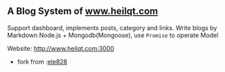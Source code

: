 ## A Blog System of www.heilqt.com

Support dashboard, implements posts, category and links. Write blogs by Markdown
Node.js + Mongodb(Mongoose), use ``Promise`` to operate Model


Website: http://www.heilqt.com:3000

* fork from :[ele828](https://github.com/ele828)
